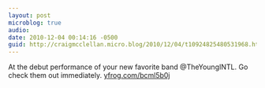 ```yaml
---
layout: post
microblog: true
audio: 
date: 2010-12-04 00:14:16 -0500
guid: http://craigmcclellan.micro.blog/2010/12/04/t10924825480531968.html
---
```

At the debut performance of your new favorite band @TheYoungINTL. Go check them out immediately.  [yfrog.com/bcml5b0j](http://yfrog.com/bcml5b0j)
